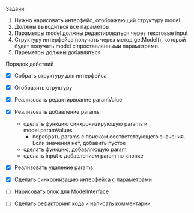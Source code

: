 Задачи:

1. Нужно нарисовать интерфейс, отображающий структуру model
2. Должны выводиться все параметры
3. Параметры model должны редактироваться через текстовые input
4. Cтруктуру интерфейса получать через метод getModel(), который будет получать model с проставленными параметрами.
5. Пареметры должны добавляться

Порядок действий

-   [x] Собрать структуру для интерфейса

-   [x] Отобразить структуру

-   [x] Реализовать редактирвоание paramValue
-   [x] Реализовать добавление params
    - сделать функцию синхронизирующую params и model.paramValues
      -  перебрать params с поиском соответствующего значения. Если значения нет, добавить пустое 
    - сделать функцию, добавляющую param
    - сделать input с добавлением param по кнопке
-   [x] Реализовать удаление params
-   [x] Сделать синхронизацию интерфейса с параметрами
-   [ ] Нарисовать блок для ModelInterface
-   [ ] Сделать рефакторинг кода и написать комментарии
